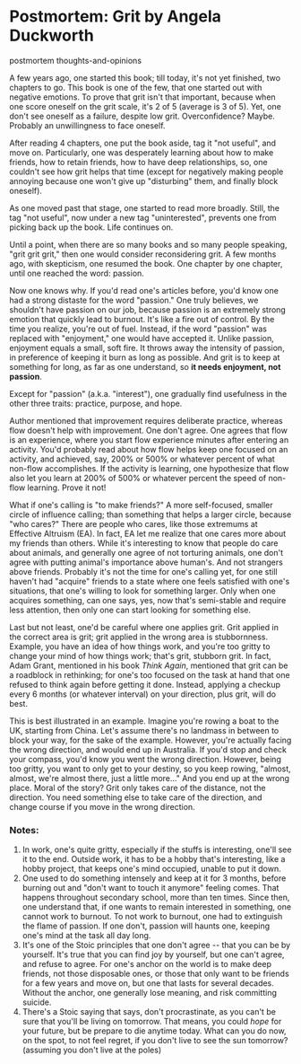 # Postmortem: Grit by Angela Duckworth
postmortem thoughts-and-opinions

A few years ago, one started this book; till today, it's not yet finished, two chapters to go. This book is one of the few, that one started out with negative emotions. To prove that grit isn't that important, because when one score oneself on the grit scale, it's 2 of 5 (average is 3 of 5). Yet, one don't see oneself as a failure, despite low grit. Overconfidence? Maybe. Probably an unwillingness to face oneself. 

After reading 4 chapters, one put the book aside, tag it "not useful", and move on. Particularly, one was desperately learning about how to make friends, how to retain friends, how to have deep relationships, so, one couldn't see how grit helps that time (except for negatively making people annoying because one won't give up "disturbing" them, and finally block oneself). 

As one moved past that stage, one started to read more broadly. Still, the tag "not useful", now under a new tag "uninterested", prevents one from picking back up the book. Life continues on. 

Until a point, when there are so many books and so many people speaking, "grit grit grit," then one would consider reconsidering grit. A few months ago, with skepticism, one resumed the book. One chapter by one chapter, until one reached the word: passion. 

Now one knows why. If you'd read one's articles before, you'd know one had a strong distaste for the word "passion." One truly believes, we shouldn't have passion on our job, because passion is an extremely strong emotion that quickly lead to burnout. It's like a fire out of control. By the time you realize, you're out of fuel. Instead, if the word "passion" was replaced with "enjoyment," one would have accepted it. Unlike passion, enjoyment equals a small, soft fire. It throws away the intensity of passion, in preference of keeping it burn as long as possible. And grit is to keep at something for long, as far as one understand, so **it needs enjoyment, not passion**. 

Except for "passion" (a.k.a. "interest"), one gradually find usefulness in the other three traits: practice, purpose, and hope. 

Author mentioned that improvement requires deliberate practice, whereas flow doesn't help with improvement. One don't agree. One agrees that flow is an experience, where you start flow experience minutes after entering an activity. You'd probably read about how flow helps keep one focused on an activity, and achieved, say, 200% or 500% or whatever percent of what non-flow accomplishes. If the activity is learning, one hypothesize that flow also let you learn at 200% of 500% or whatever percent the speed of non-flow learning. Prove it not! 

What if one's calling is "to make friends?" A more self-focused, smaller circle of influence calling; than something that helps a larger circle, because "who cares?" There are people who cares, like those extremums at Effective Altruism (EA). In fact, EA let me realize that one cares more about my friends than others. While it's interesting to know that people do care about animals, and generally one agree of not torturing animals, one don't agree with putting animal's importance above human's. And not strangers above friends. Probably it's not the time for one's calling yet, for one still haven't had "acquire" friends to a state where one feels satisfied with one's situations, that one's willing to look for something larger. Only when one acquires something, can one says, yes, now that's semi-stable and require less attention, then only one can start looking for something else. 

Last but not least, one'd be careful where one applies grit. Grit applied in the correct area is grit; grit applied in the wrong area is stubbornness. Example, you have an idea of how things work, and you're too gritty to change your mind of how things work; that's grit, stubborn grit. In fact, Adam Grant, mentioned in his book _Think Again_, mentioned that grit can be a roadblock in rethinking; for one's too focused on the task at hand that one refused to think again before getting it done. Instead, applying a checkup every 6 months (or whatever interval) on your direction, plus grit, will do best. 

This is best illustrated in an example. Imagine you're rowing a boat to the UK, starting from China. Let's assume there's no landmass in between to block your way, for the sake of the example. However, you're actually facing the wrong direction, and would end up in Australia. If you'd stop and check your compass, you'd know you went the wrong direction. However, being too gritty, you want to only get to your destiny, so you keep rowing, "almost, almost, we're almost there, just a little more..." And you end up at the wrong place. Moral of the story? Grit only takes care of the distance, not the direction. You need something else to take care of the direction, and change course if you move in the wrong direction.  


### Notes: 
1. In work, one's quite gritty, especially if the stuffs is interesting, one'll see it to the end. Outside work, it has to be a hobby that's interesting, like a hobby project, that keeps one's mind occupied, unable to put it down. 
2. One used to do something intensely and keep at it for 3 months, before burning out and "don't want to touch it anymore" feeling comes. That happens throughout secondary school, more than ten times. Since then, one understand that, if one wants to remain interested in something, one cannot work to burnout. To not work to burnout, one had to extinguish the flame of passion. If one don't, passion will haunts one, keeping one's mind at the task all day long. 
3. It's one of the Stoic principles that one don't agree -- that you can be by yourself. It's true that you can find joy by yourself, but one can't agree, and refuse to agree. For one's anchor on the world is to make deep friends, not those disposable ones, or those that only want to be friends for a few years and move on, but one that lasts for several decades. Without the anchor, one generally lose meaning, and risk committing suicide. 
4. There's a Stoic saying that says, don't procrastinate, as you can't be sure that you'll be living on tomorrow. That means, you could _hope_ for your future, but be prepare to die anytime today. What can you do now, on the spot, to not feel regret, if you don't live to see the sun tomorrow? (assuming you don't live at the poles)

